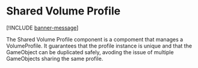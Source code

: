# Shared Volume Profile

[!INCLUDE [banner-message](banner-message.md)]

The Shared Volume Profile component is a compoment that manages a VolumeProfile. It guarantees that the profile instance is unique and that the GameObject can be duplicated safely, avoding the issue of multiple GameObjects sharing the same profile.
